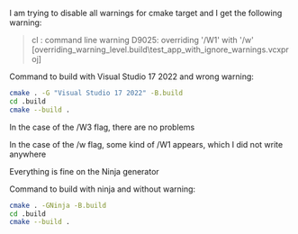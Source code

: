 I am trying to disable all warnings for cmake target and I get the following warning:
>cl : command line  warning D9025: overriding '/W1' with '/w' [overriding_warning_level\.build\test_app_with_ignore_warnings.vcxproj]

Command to build with Visual Studio 17 2022 and wrong warning:
```bash
cmake . -G "Visual Studio 17 2022" -B.build
cd .build
cmake --build .
```

In the case of the /W3 flag, there are no problems

In the case of the /w flag, some kind of /W1 appears, which I did not write anywhere

Everything is fine on the Ninja generator

Command to build with ninja and without warning:
```bash
cmake . -GNinja -B.build
cd .build
cmake --build .
```